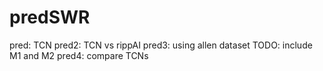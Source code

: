 # predSWR
pred: TCN 
pred2: TCN vs rippAI
pred3: using allen dataset TODO: include M1 and M2
pred4: compare TCNs